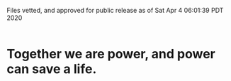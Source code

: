 Files vetted, and approved for public release as of Sat Apr  4 06:01:39 PDT 2020<br><br><h1>Together we are power, and power can save a life.</h1>
